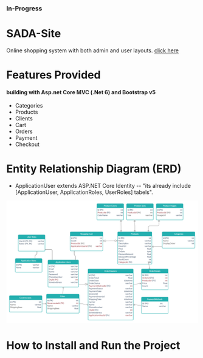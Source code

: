 ### In-Progress
# SADA-Site 
Online shopping system with both admin and user layouts. [click here](https://instagram.com/sada.suitss?utm_medium=copy_link)


# Features Provided
#### building with Asp.net Core MVC (.Net 6) and Bootstrap v5
- Categories
- Products
- Clients
- Cart
- Orders
- Payment
- Checkout

# Entity Relationship Diagram (ERD)
- ApplicationUser extends ASP.NET Core Identity 
  -- "its already include [ApplicationUser, ApplicationRoles, UserRoles] tabels".


![DB](ERD.jpg)

# How to Install and Run the Project



